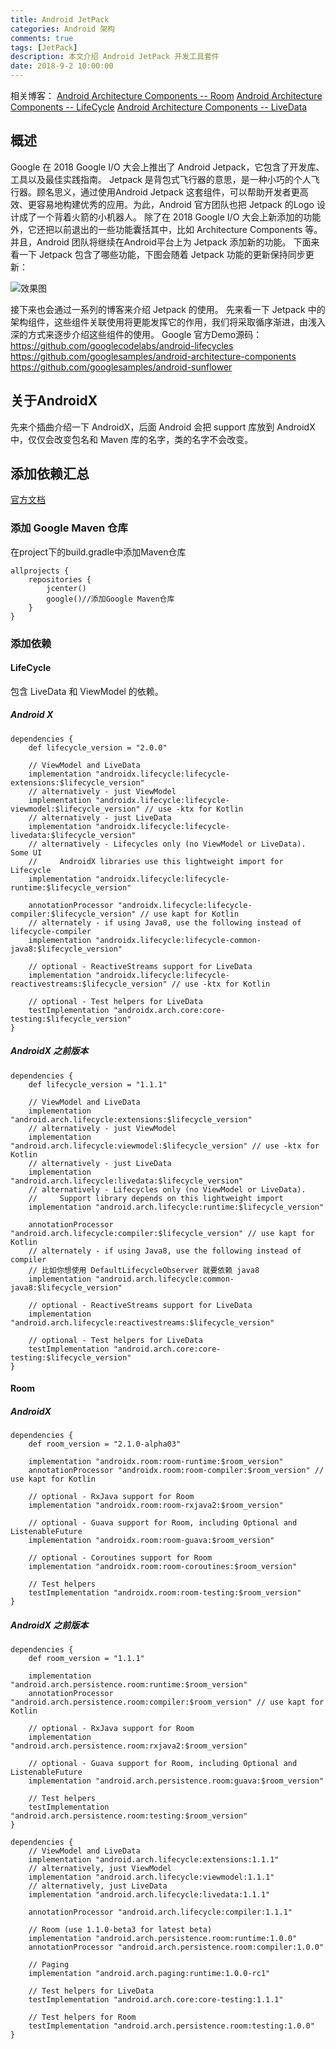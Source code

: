 ```yaml
---
title: Android JetPack
categories: Android 架构
comments: true
tags: [JetPack]
description: 本文介绍 Android JetPack 开发工具套件
date: 2018-9-2 10:00:00
---
```


相关博客：
[Android Architecture Components -- Room](http://www.heqiangfly.com/2017/12/02/android-architecture-components-room/)
[Android Architecture Components -- LifeCycle](http://www.heqiangfly.com/2018/09/10/android-architecture-components-lifecycle/)
[Android Architecture Components -- LiveData](http://www.heqiangfly.com/2018/09/16/android-architecture-components-livedata/)

## 概述

Google 在 2018 Google I/O 大会上推出了 Android Jetpack，它包含了开发库、工具以及最佳实践指南。
Jetpack 是背包式飞行器的意思，是一种小巧的个人飞行器。顾名思义，通过使用Android  Jetpack 这套组件，可以帮助开发者更高效、更容易地构建优秀的应用。为此，Android 官方团队也把 Jetpack 的Logo 设计成了一个背着火箭的小机器人。
除了在 2018 Google I/O 大会上新添加的功能外，它还把以前退出的一些功能囊括其中，比如 Architecture Components 等。并且，Android 团队将继续在Android平台上为 Jetpack 添加新的功能。
下面来看一下 Jetpack 包含了哪些功能，下图会随着 Jetpack 功能的更新保持同步更新：

![效果图](https://raw.githubusercontent.com/googlesamples/android-sunflower/master/screenshots/jetpack_donut.png)

接下来也会通过一系列的博客来介绍 Jetpack 的使用。
先来看一下 Jetpack 中的架构组件，这些组件关联使用将更能发挥它的作用，我们将采取循序渐进，由浅入深的方式来逐步介绍这些组件的使用。
Google 官方Demo源码：
https://github.com/googlecodelabs/android-lifecycles
https://github.com/googlesamples/android-architecture-components
https://github.com/googlesamples/android-sunflower

## 关于AndroidX

先来个插曲介绍一下 AndroidX，后面 Android 会把 support 库放到 AndroidX 中，仅仅会改变包名和 Maven 库的名字，类的名字不会改变。

## 添加依赖汇总

[官方文档](https://developer.android.google.cn/topic/libraries/architecture/adding-components)

### 添加 Google Maven 仓库

在project下的build.gradle中添加Maven仓库

```
allprojects {
    repositories {
        jcenter()
        google()//添加Google Maven仓库
    }
}
```

### 添加依赖

#### LifeCycle

包含 LiveData 和 ViewModel 的依赖。

##### Android X

```
dependencies {
    def lifecycle_version = "2.0.0"

    // ViewModel and LiveData
    implementation "androidx.lifecycle:lifecycle-extensions:$lifecycle_version"
    // alternatively - just ViewModel
    implementation "androidx.lifecycle:lifecycle-viewmodel:$lifecycle_version" // use -ktx for Kotlin
    // alternatively - just LiveData
    implementation "androidx.lifecycle:lifecycle-livedata:$lifecycle_version"
    // alternatively - Lifecycles only (no ViewModel or LiveData). Some UI
    //     AndroidX libraries use this lightweight import for Lifecycle
    implementation "androidx.lifecycle:lifecycle-runtime:$lifecycle_version"

    annotationProcessor "androidx.lifecycle:lifecycle-compiler:$lifecycle_version" // use kapt for Kotlin
    // alternately - if using Java8, use the following instead of lifecycle-compiler
    implementation "androidx.lifecycle:lifecycle-common-java8:$lifecycle_version"

    // optional - ReactiveStreams support for LiveData
    implementation "androidx.lifecycle:lifecycle-reactivestreams:$lifecycle_version" // use -ktx for Kotlin

    // optional - Test helpers for LiveData
    testImplementation "androidx.arch.core:core-testing:$lifecycle_version"
}

```

##### AndroidX 之前版本

```
dependencies {
    def lifecycle_version = "1.1.1"

    // ViewModel and LiveData
    implementation "android.arch.lifecycle:extensions:$lifecycle_version"
    // alternatively - just ViewModel
    implementation "android.arch.lifecycle:viewmodel:$lifecycle_version" // use -ktx for Kotlin
    // alternatively - just LiveData
    implementation "android.arch.lifecycle:livedata:$lifecycle_version"
    // alternatively - Lifecycles only (no ViewModel or LiveData).
    //     Support library depends on this lightweight import
    implementation "android.arch.lifecycle:runtime:$lifecycle_version"

    annotationProcessor "android.arch.lifecycle:compiler:$lifecycle_version" // use kapt for Kotlin
    // alternately - if using Java8, use the following instead of compiler
    // 比如你想使用 DefaultLifecycleObserver 就要依赖 java8
    implementation "android.arch.lifecycle:common-java8:$lifecycle_version"

    // optional - ReactiveStreams support for LiveData
    implementation "android.arch.lifecycle:reactivestreams:$lifecycle_version"

    // optional - Test helpers for LiveData
    testImplementation "android.arch.core:core-testing:$lifecycle_version"
}

```

#### Room

##### AndroidX

```
dependencies {
    def room_version = "2.1.0-alpha03"

    implementation "androidx.room:room-runtime:$room_version"
    annotationProcessor "androidx.room:room-compiler:$room_version" // use kapt for Kotlin

    // optional - RxJava support for Room
    implementation "androidx.room:room-rxjava2:$room_version"

    // optional - Guava support for Room, including Optional and ListenableFuture
    implementation "androidx.room:room-guava:$room_version"

    // optional - Coroutines support for Room
    implementation "androidx.room:room-coroutines:$room_version"

    // Test helpers
    testImplementation "androidx.room:room-testing:$room_version"
}

```

##### AndroidX 之前版本

```
dependencies {
    def room_version = "1.1.1"

    implementation "android.arch.persistence.room:runtime:$room_version"
    annotationProcessor "android.arch.persistence.room:compiler:$room_version" // use kapt for Kotlin

    // optional - RxJava support for Room
    implementation "android.arch.persistence.room:rxjava2:$room_version"

    // optional - Guava support for Room, including Optional and ListenableFuture
    implementation "android.arch.persistence.room:guava:$room_version"

    // Test helpers
    testImplementation "android.arch.persistence.room:testing:$room_version"
}

```





```
dependencies {
    // ViewModel and LiveData
    implementation "android.arch.lifecycle:extensions:1.1.1"
    // alternatively, just ViewModel
    implementation "android.arch.lifecycle:viewmodel:1.1.1"
    // alternatively, just LiveData
    implementation "android.arch.lifecycle:livedata:1.1.1"
 
    annotationProcessor "android.arch.lifecycle:compiler:1.1.1"
 
    // Room (use 1.1.0-beta3 for latest beta)
    implementation "android.arch.persistence.room:runtime:1.0.0"
    annotationProcessor "android.arch.persistence.room:compiler:1.0.0"
 
    // Paging
    implementation "android.arch.paging:runtime:1.0.0-rc1"
 
    // Test helpers for LiveData
    testImplementation "android.arch.core:core-testing:1.1.1"
 
    // Test helpers for Room
    testImplementation "android.arch.persistence.room:testing:1.0.0"
}

```